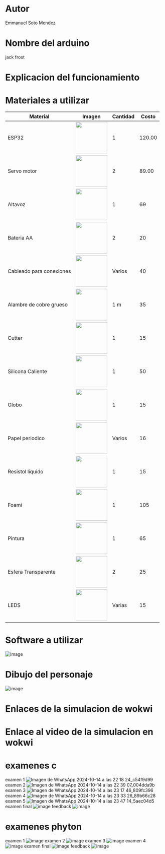 # Autor
Emmanuel Soto Mendez
# Nombre del arduino
jack frost
# Explicacion del funcionamiento

# Materiales a utilizar
| Material | Imagen | Cantidad | Costo |
|----------|--------|----------|-------|
| ESP32    | <img src="https://github.com/user-attachments/assets/0d280367-493e-4f7c-a587-36e1f822116b" width="100"/> | 1 | 120.00 |
| Servo motor  | <img src="https://m.media-amazon.com/images/I/51ZhuPCUauL._AC_UF894,1000_QL80_.jpg" width="100"/> | 2 | 89.00 |
|   Altavoz    |     <img src="https://encrypted-tbn0.gstatic.com/shopping?q=tbn:ANd9GcT2Uex9EaVH0t9VSWeqHC4T4kqgwmRSdmPtPs6Bym2Eh6qONbHuEYl-q0GPq9c_qOwTvFpXFIkd_iKgEQ0s-ocg3K6gz20E-gT0spYL_tjXi6lDQFQtG-QXhw&usqp=CAE" width="100"/>     |     1  |  69     |
|Bateria AA |<img src="https://euroelectrica.com.mx/wp-content/uploads/2018/12/1500.jpg" width="100"/> | 2 |20|
|Cableado para conexiones |<img src="https://m.media-amazon.com/images/I/71fdyWUFT8L.jpg" width="100"/> | Varios |40|
|Alambre de cobre grueso |<img src="https://aymet.com.ar/wp-content/uploads/2023/05/cobre.webp" width="100"/> | 1 m |35|
|Cutter |<img src="https://www.construactivo.com/5896-large_default/cutter-profesional-alma-metalica-18mm-truper.jpg" width="100"/> | 1  |15|
|Silicona Caliente |<img src="https://i.pinimg.com/736x/e9/57/cc/e957ccedc373cd614b2b0b99678acb0d.jpg" width="100"/> | 1  |50|
| Globo |<img src="https://github.com/user-attachments/assets/c21947ac-1ff9-4ad9-aef8-eeffff8a4ff2" width="100"/> | 1  |15|
| Papel periodico |<img src="https://github.com/user-attachments/assets/44dd9811-6f14-4c4f-86d2-495384c75892" width="100"/> | Varios  |16|
| Resistol liquido |<img src="https://github.com/user-attachments/assets/e99c357b-66ae-49ed-bc82-c1ec349545ff" width="100"/> | 1  |15|
| Foami  |<img src="https://github.com/user-attachments/assets/df52a2d3-2861-4342-ae9f-1b4dee3d0d5e" width="100"/> | 1  |105|
| Pintura |<img src="https://github.com/user-attachments/assets/dfd5b22c-1f65-47c6-9956-393a27cf44af" width="100"/> | 1  |65|
| Esfera Transparente |<img src="https://github.com/user-attachments/assets/1e6b91e2-c1d6-4747-8fc4-07ce6c67d49e" width="100"/> | 2  |25|
| LEDS |<img src="https://github.com/user-attachments/assets/43e6d92e-86f7-49b5-8e81-773b60db4e5f" width="100"/> | Varias |15|

# Software a utilizar
![image](https://github.com/user-attachments/assets/4ae2604e-9cff-43e5-918d-5ffb0e660811)

# Dibujo del personaje
![image](https://github.com/user-attachments/assets/4f550c03-73ff-4d9d-8b1b-a8f55acc2369)

# Enlaces de la simulacion de wokwi
# Enlace al video de la simulacion en wokwi


# examenes c
examen 1
![Imagen de WhatsApp 2024-10-14 a las 22 18 24_c54f9d99](https://github.com/user-attachments/assets/75d6b87d-3a2c-4754-96ab-a82f262dc9b5)
examen 2
![Imagen de WhatsApp 2024-10-14 a las 22 39 07_004dda9b](https://github.com/user-attachments/assets/5cef0e76-ad82-4967-8a90-54492e5be91d)
examen 3
![Imagen de WhatsApp 2024-10-14 a las 23 17 46_809fc396](https://github.com/user-attachments/assets/befc88d9-d561-464e-adcd-953af70ea4f5)
examen 4
![Imagen de WhatsApp 2024-10-14 a las 23 33 26_89b66c28](https://github.com/user-attachments/assets/86d85eb9-936a-47e2-8451-42bd452a5111)
examen 5
![Imagen de WhatsApp 2024-10-14 a las 23 47 14_5aec04d5](https://github.com/user-attachments/assets/802a6be9-0110-4168-8770-5e541eebf91f)
examen final
![image](https://github.com/user-attachments/assets/17dd56d5-490e-4b9e-875b-570d29f57088)
feedback
![image](https://github.com/user-attachments/assets/db9fa9dd-741a-4226-bdf3-7fee869d392b)

# examenes phyton
examen 1
![image](https://github.com/user-attachments/assets/97778063-75f5-4d9e-9a57-523bb2acd7eb)
examen 2
![image](https://github.com/user-attachments/assets/fdb24c6d-23dc-4912-852c-99bc78cf1642)
examen 3
![image](https://github.com/user-attachments/assets/18837c6d-83c8-43d4-943f-c727d6c1b6c5)
examen 4
![image](https://github.com/user-attachments/assets/ca1f09d4-3b67-4582-a74d-12f6415a09e0)
examen final
![image](https://github.com/user-attachments/assets/a16a6a31-3b9b-4283-8c91-e0955b4ce4ec)
feedback
![image](https://github.com/user-attachments/assets/72acc3e0-ee6b-496f-b00b-f6f96f75fec8)






